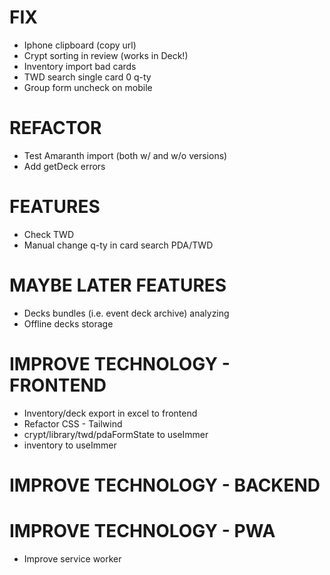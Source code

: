# FIX
- Iphone clipboard (copy url)
- Crypt sorting in review (works in Deck!)
- Inventory import bad cards
- TWD search single card 0 q-ty
- Group form uncheck on mobile

# REFACTOR
- Test Amaranth import (both w/ and w/o versions)
- Add getDeck errors

# FEATURES
- Check TWD
- Manual change q-ty in card search PDA/TWD

# MAYBE LATER FEATURES
- Decks bundles (i.e. event deck archive) analyzing
- Offline decks storage

# IMPROVE TECHNOLOGY - FRONTEND
- Inventory/deck export in excel to frontend
- Refactor CSS - Tailwind
- crypt/library/twd/pdaFormState to useImmer
- inventory to useImmer

# IMPROVE TECHNOLOGY - BACKEND

# IMPROVE TECHNOLOGY - PWA
- Improve service worker
